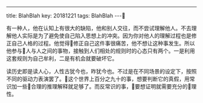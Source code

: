 ---
title: BlahBlah
key: 20181221
tags: BlahBlah
---


有一种人，他在认知上有很大的缺陷，他和别人交往，而不尝试理解他人。不去理解他人实际是为了避免使自己陷入思想上的冲突。因为你对他人的理解过程也是修正自己人格的过程。他觉得修正自己这件事很痛苦，他不想让这种事发生。所以他参与人与人之间的事物，接触到人们相处的规则时的心态只有两个。一是利用这套规则为自己牟利，二是有机会就要破坏它。

读历史即是读人心，人性古犹今也，昨犹今也。不过是在不同场景的设定下，按照不同的驱动力表演罢了。这个世界上百分之九十的事，想要判断它的真假，用常识加一些合理的推理解释就足够了。而反常识的事，要想证明就需要充分的理性。